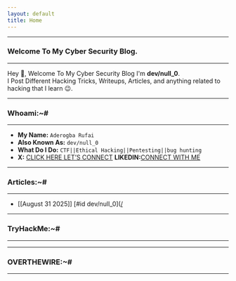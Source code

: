 ```yaml
---
layout: default
title: Home 
---
```


* * *
### Welcome To My Cyber Security Blog.
* * *

Hey 👋, Welcome To My Cyber Security Blog I'm **dev/null_0**.  
I Post Different Hacking Tricks, Writeups, Articles, and anything related to hacking that I learn 😉. 

* * *
### Whoami:~#
* * *

- **My Name:**    `Aderogba Rufai`
- **Also Known As:** `dev/null_0`
- **What Do I Do:**  `CTF||Ethical Hacking||Pentesting||bug hunting`
- **X:** [CLICK HERE LET’S CONNECT](https://x.com/Ru50566Rufai?t=XNUgBNbyiW_uEPnyVSW7Qg&s=09)
**LIKEDIN:**[CONNECT WITH ME](https://www.linkedin.com/in/aderogba-rufai-732435335?utm_source=share&utm_campaign=share_via&utm_content=profile&utm_medium=android_app)

* * *
### **Articles:~#**
* * *

- [[August 31 2025]] [#id dev/null_0]([/](https://Rufyty.github.io/posts/article/about.md)

* * *
### **TryHackMe:~#**
* * *


* * *
### **OVERTHEWIRE:~#**
* * *


